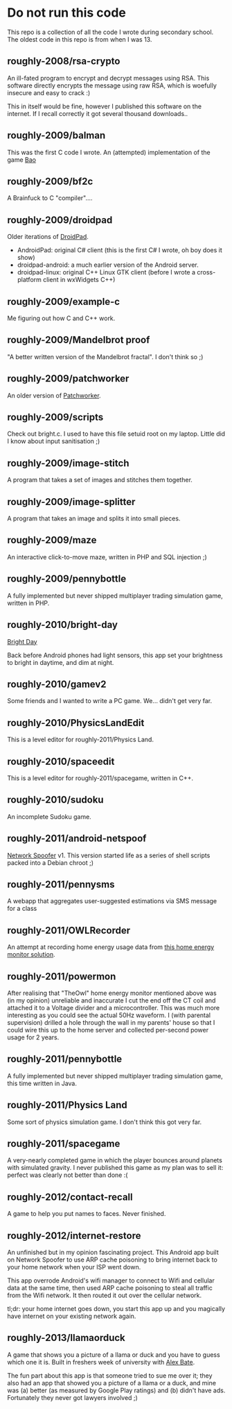# Do not run this code

This repo is a collection of all the code I wrote during secondary school. The
oldest code in this repo is from when I was 13.

## roughly-2008/rsa-crypto

An ill-fated program to encrypt and decrypt messages using RSA. This software
directly encrypts the message using raw RSA, which is woefully insecure and
easy to crack :)

This in itself would be fine, however I published this software on the
internet. If I recall correctly it got several thousand downloads..

## roughly-2009/balman

This was the first C code I wrote. An (attempted) implementation of the game
[Bao](https://en.wikipedia.org/wiki/Bao_(game))

## roughly-2009/bf2c

A Brainfuck to C "compiler"....

## roughly-2009/droidpad

Older iterations of [DroidPad](https://www.digitalsquid.co.uk/droidpad/).

* AndroidPad: original C# client (this is the first C# I wrote, oh boy does it show)
* droidpad-android: a much earlier version of the Android server.
* droidpad-linux: original C++ Linux GTK client (before I wrote a cross-platform client in wxWidgets C++)

## roughly-2009/example-c

Me figuring out how C and C++ work.

## roughly-2009/Mandelbrot proof

"A better written version of the Mandelbrot fractal". I don't think so ;)

## roughly-2009/patchworker

An older version of [Patchworker](https://www.digitalsquid.co.uk/patchworker/).

## roughly-2009/scripts

Check out bright.c. I used to have this file setuid root on my laptop. Little
did I know about input sanitisation ;)

## roughly-2009/image-stitch

A program that takes a set of images and stitches them together.

## roughly-2009/image-splitter

A program that takes an image and splits it into small pieces.

## roughly-2009/maze

An interactive click-to-move maze, written in PHP and SQL injection ;)

## roughly-2009/pennybottle

A fully implemented but never shipped multiplayer trading simulation game,
written in PHP.

## roughly-2010/bright-day

[Bright Day](https://www.digitalsquid.co.uk/brightday/)

Back before Android phones had light sensors, this app set your brightness to
bright in daytime, and dim at night.

## roughly-2010/gamev2

Some friends and I wanted to write a PC game. We... didn't get very far.

## roughly-2010/PhysicsLandEdit

This is a level editor for roughly-2011/Physics Land.

## roughly-2010/spaceedit

This is a level editor for roughly-2011/spacegame, written in C++.

## roughly-2010/sudoku

An incomplete Sudoku game.

## roughly-2011/android-netspoof

[Network Spoofer](https://www.digitalsquid.co.uk/brightday/) v1. This version
started life as a series of shell scripts packed into a Debian chroot ;)

## roughly-2011/pennysms

A webapp that aggregates user-suggested estimations via SMS message for a class

## roughly-2011/OWLRecorder

An attempt at recording home energy usage data from
[this home energy monitor solution](https://www.theowl.com/).

## roughly-2011/powermon

After realising that "TheOwl" home energy monitor mentioned above was (in my
opinion) unreliable and inaccurate I cut the end off the CT coil and attached
it to a Voltage divider and a microcontroller. This was much more interesting
as you could see the actual 50Hz waveform. I (with parental supervision)
drilled a hole through the wall in my parents' house so that I could wire this
up to the home server and collected per-second power usage for 2 years.

## roughly-2011/pennybottle

A fully implemented but never shipped multiplayer trading simulation game, this
time written in Java.

## roughly-2011/Physics Land

Some sort of physics simulation game. I don't think this got very far.

## roughly-2011/spacegame

A very-nearly completed game in which the player bounces around planets with
simulated gravity. I never published this game as my plan was to sell it:
perfect was clearly not better than done :(

## roughly-2012/contact-recall

A game to help you put names to faces. Never finished.

## roughly-2012/internet-restore

An unfinished but in my opinion fascinating project. This Android app built on
Network Spoofer to use ARP cache poisoning to bring internet back to your home
network when your ISP went down.

This app overrode Android's wifi manager to connect to Wifi and cellular data
at the same time, then used ARP cache poisoning to steal all traffic from the
Wifi network. It then routed it out over the cellular network.

tl;dr: your home internet goes down, you start this app up and you magically
have internet on your existing network again.

## roughly-2013/llamaorduck

A game that shows you a picture of a llama or duck and you have to guess which
one it is. Built in freshers week of university with
[Alex Bate](https://github.com/alexbate).

The fun part about this app is that someone tried to sue me over it; they also
had an app that showed you a picture of a llama or a duck, and mine was (a)
better (as measured by Google Play ratings) and (b) didn't have ads.
Fortunately they never got lawyers involved ;)

